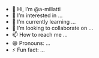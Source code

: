 - 👋 Hi, I’m @a-miliatti
- 👀 I’m interested in ...
- 🌱 I’m currently learning ...
- 💞️ I’m looking to collaborate on ...
- 📫 How to reach me ...
- 😄 Pronouns: ...
- ⚡ Fun fact: ...

<!---
a-miliatti/a-miliatti is a ✨ special ✨ repository because its `README.md` (this file) appears on your GitHub profile.
You can click the Preview link to take a look at your changes.
--->
